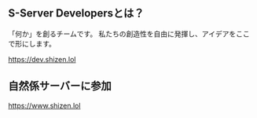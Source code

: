 ## S-Server Developersとは？
「何か」を創るチームです。
私たちの創造性を自由に発揮し、アイデアをここで形にします。

https://dev.shizen.lol

## 自然係サーバーに参加

https://www.shizen.lol
